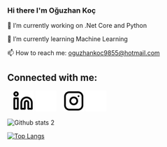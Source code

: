 ### Hi there I'm Oğuzhan Koç

🔭 I’m currently working on .Net Core and Python

🌱 I’m currently learning Machine Learning

📫 How to reach me: oguzhankoc9855@hotmail.com

## Connected with me:

&nbsp;&nbsp;
[![website](./img/linkedin-light.svg)](https://linkedin.com/in/codeSTACKr#gh-light-mode-only)
[![website](./img/linkedin-dark.svg)](https://linkedin.com/in/codeSTACKr#gh-dark-mode-only)
&nbsp;&nbsp;
[![website](./img/instagram-light.svg)](https://instagram.com/codeSTACKr#gh-light-mode-only)
[![website](./img/instagram-dark.svg)](https://instagram.com/codeSTACKr#gh-dark-mode-only)



![Github stats 2](https://github-readme-stats.vercel.app/api?username=oguzhankoc55&show_icons=true&theme=radical)


[![Top Langs](https://github-readme-stats.vercel.app/api/top-langs/?username=oguzhankoc55&layout=compact)](https://github.com/oguzhankoc55/github-readme-stats)

<!--
**oguzhankoc55/oguzhankoc55** is a ✨ _special_ ✨ repository because its `README.md` (this file) appears on your GitHub profile.

Here are some ideas to get you started:

- 🔭 I’m currently working on ...
- 🌱 I’m currently learning ...
- 👯 I’m looking to collaborate on ...
- 🤔 I’m looking for help with ...
- 💬 Ask me about ...
- 📫 How to reach me: ...
- 😄 Pronouns: ...
- ⚡ Fun fact: ...
-->
